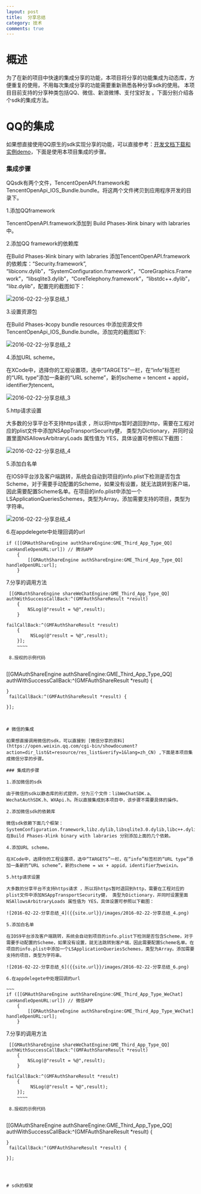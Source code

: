 ```yaml
---
layout: post
title:  分享总结
category: 技术
comments: true
---
```



# 概述

为了在新的项目中快速的集成分享的功能，本项目将分享的功能集成为动态库，方便重复的使用，不用每次集成分享的功能需要重新熟悉各种分享sdk的使用。 本项目目前支持的分享种类包括QQ、微信、新浪微博、支付宝好友 。下面分别介绍各个sdk的集成方法。


# QQ的集成

如果想直接使用QQ原生的sdk实现分享的功能，可以直接参考：[开发文档下载和实例demo](http://wiki.open.qq.com/wiki/IOS_API%E8%B0%83%E7%94%A8%E8%AF%B4%E6%98%8E)，下面是使用本项目集成的步骤。

### 集成步骤

QQsdk有两个文件，TencentOpenAPI.framework和TencentOpenApi_IOS_Bundle.bundle。将这两个文件拷贝到应用程序开发的目录下。

1.添加QQframework  

TencentOpenAPI.framework添加到 Build Phases-》link binary with labraries中。

2.添加QQ framework的依赖库  

在Build Phases-》link binary with labraries 添加TencentOpenAPI.framework 的依赖库：“Security.framework”, “libiconv.dylib”，“SystemConfiguration.framework”，“CoreGraphics.Framework”，“libsqlite3.dylib”，“CoreTelephony.framework”，“libstdc++.dylib”，“libz.dylib”，配置完的截图如下：

![2016-02-22-分享总结_1]({{site.url}}/images/2016-02-22-分享总结_1.png)  

3.设置资源包  

在Build Phases-》copy bundle resources 中添加资源文件TencentOpenApi_IOS_Bundle.bundle。添加完的截图如下:

![2016-02-22-分享总结_2]({{site.url}}/images/2016-02-22-分享总结_2.png)

4.添加URL scheme。  

在XCode中，选择你的工程设置项，选中“TARGETS”一栏，在“info”标签栏的“URL type”添加一条新的“URL scheme”，新的scheme = tencent + appid，identifier为tencent。    

![2016-02-22-分享总结_3]({{site.url}}/images/2016-02-22-分享总结_3.png)

5.http请求设置  

大多数的分享平台不支持https请求 ，所以将https暂时退回到http，需要在工程对应的plist文件中添加NSAppTransportSecurity健， 类型为Dictionary，并同时设置里面NSAllowsArbitraryLoads 属性值为 YES，具体设置可参照以下截图：  

![2016-02-22-分享总结_4]({{site.url}}/images/2016-02-22-分享总结_4.png)

5.添加白名单  

在IOS9平台涉及客户端跳转，系统会自动到项目的info.plist下检测是否包含Scheme，对于需要手动配置的Scheme，如果没有设置，就无法跳转到客户端，因此需要配置Scheme名单。在项目的info.plist中添加一个LSApplicationQueriesSchemes，类型为Array。添加需要支持的项目，类型为字符串。  

![2016-02-22-分享总结_4]({{site.url}}/images/2016-02-22-分享总结_4.png)

6.在appdelegete中处理回调的url

~~~
if ([[GMAuthShareEngine authShareEngine:GME_Third_App_Type_QQ] canHandleOpenURL:url]) // 腾讯APP
    {
        [[GMAuthShareEngine authShareEngine:GME_Third_App_Type_QQ] handleOpenURL:url];
    }
~~~~

7.分享的调用方法  

~~~
 [[GMAuthShareEngine shareWeChatEngine:GME_Third_App_Type_QQ] authWithSuccessCallBack:^(GMFAuthShareResult *result)
    {
        NSLog(@"result = %@",result);
    }
                                                                    failCallBack:^(GMFAuthShareResult *result)
    {
         NSLog(@"result = %@",result);
    }];
    ~~~~
    
 8.授权的示例代码  
 
~~~
  [[GMAuthShareEngine authShareEngine:GME_Third_App_Type_QQ]
    authWithSuccessCallBack:^(GMFAuthShareResult *result)
    {
        
    }
     failCallBack:^(GMFAuthShareResult *result) {
        
    }];
~~~~
    
    
# 微信的集成

如果想直接调用微信的sdk，可以直接到 [微信分享的资料](https://open.weixin.qq.com/cgi-bin/showdocument?action=dir_list&t=resource/res_list&verify=1&lang=zh_CN) ,下面是本项目集成微信分享的步骤。

### 集成的步骤

1.添加微信的sdk  

由于微信的sdk以静态库的形式提供，分为三个文件：libWeChatSDK.a、WechatAuthSDK.h、WXApi.h。所以直接集成到本项目中，该步骤不需要具体的操作。

2.添加微信sdk的依赖库  

微信sdk依赖下面几个框架：SystemConfiguration.framework,libz.dylib,libsqlite3.0.dylib,libc++.dylib。
在Build Phases-》link binary with labraries 分别添加上面的几个依赖。

4.添加URL scheme。  

在XCode中，选择你的工程设置项，选中“TARGETS”一栏，在“info”标签栏的“URL type”添加一条新的“URL scheme”，新的scheme = wx + appid，identifier为weixin。    

5.http请求设置  

大多数的分享平台不支持https请求 ，所以将https暂时退回到http，需要在工程对应的plist文件中添加NSAppTransportSecurity健， 类型为Dictionary，并同时设置里面NSAllowsArbitraryLoads 属性值为 YES，具体设置可参照以下截图：  

![2016-02-22-分享总结_4]({{site.url}}/images/2016-02-22-分享总结_4.png)

5.添加白名单  

在IOS9平台涉及客户端跳转，系统会自动到项目的info.plist下检测是否包含Scheme，对于需要手动配置的Scheme，如果没有设置，就无法跳转到客户端，因此需要配置Scheme名单。在项目的info.plist中添加一个LSApplicationQueriesSchemes，类型为Array。添加需要支持的项目，类型为字符串。  

![2016-02-22-分享总结_6]({{site.url}}/images/2016-02-22-分享总结_6.png)

6.在appdelegete中处理回调的url

~~~
if ([[GMAuthShareEngine authShareEngine:GME_Third_App_Type_WeChat] canHandleOpenURL:url]) // 微信APP
    {
        [[GMAuthShareEngine authShareEngine:GME_Third_App_Type_WeChat] handleOpenURL:url];
    }
~~~~

7.分享的调用方法  

~~~
 [[GMAuthShareEngine shareWeChatEngine:GME_Third_App_Type_QQ] authWithSuccessCallBack:^(GMFAuthShareResult *result)
    {
        NSLog(@"result = %@",result);
    }
                                                                    failCallBack:^(GMFAuthShareResult *result)
    {
         NSLog(@"result = %@",result);
    }];
    ~~~~
    
 8.授权的示例代码  
 
~~~
  [[GMAuthShareEngine authShareEngine:GME_Third_App_Type_QQ]
    authWithSuccessCallBack:^(GMFAuthShareResult *result)
    {
        
    }
     failCallBack:^(GMFAuthShareResult *result) {
        
    }];
~~~~

   

# sdk的框架










































　　　　
